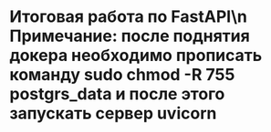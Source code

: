 # Итоговая работа по FastAPI\n Примечание: после поднятия докера необходимо прописать команду sudo chmod -R 755 postgrs_data и после этого запускать сервер uvicorn
